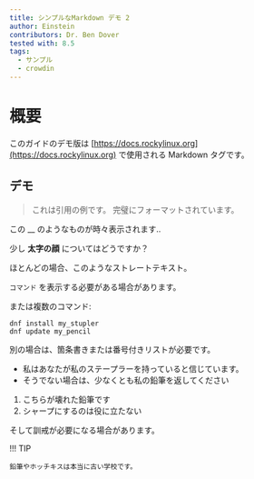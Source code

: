 ```yaml
---
title: シンプルなMarkdown デモ 2
author: Einstein
contributors: Dr. Ben Dover
tested with: 8.5
tags:
  - サンプル
  - crowdin
---
```


# 概要

このガイドのデモ版は [https://docs.rockylinux.org](https://docs.rockylinux.org) で使用される Markdown タグです。

## デモ

> これは引用の例です。 完璧にフォーマットされています。

この __ のようなものが時々表示されます..

少し **太字の顔** についてはどうですか？

ほとんどの場合、このようなストレートテキスト。

`コマンド` を表示する必要がある場合があります。

または複数のコマンド:

```
dnf install my_stupler
dnf update my_pencil
```

別の場合は、箇条書きまたは番号付きリストが必要です。

- 私はあなたが私のステープラーを持っていると信じています。
- そうでない場合は、少なくとも私の鉛筆を返してください

1. こちらが壊れた鉛筆です
2. シャープにするのは役に立たない

そして訓戒が必要になる場合があります。

!!! TIP

    鉛筆やホッチキスは本当に古い学校です。 
